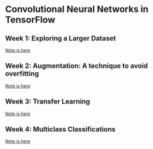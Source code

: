 # Convolutional Neural Networks in TensorFlow

## Week 1: Exploring a Larger Dataset

<!-- 第一周簡單介紹 Machine Learning 和 Deep Learning 的基礎，並且學習使用 Tensorflow 這個新框架來解決問題。

筆記中使用的是 Tensorflow 2.2.0 的版本 ! -->

[Note is here](week1)

## Week 2: Augmentation: A technique to avoid overfitting

<!-- 第二周將延伸第一周的基礎，只加入幾行 code 就能夠解決電腦視覺的問題，分類圖片! -->

[Note is here](week2)

## Week 3: Transfer Learning

<!-- 第二周解決電腦視覺的方法還是有點天真，第三周教你使用 Tensorflow 來建構 CNN 模型解決問題 !  -->

[Note is here](week3)

## Week 4: Multiclass Classifications

<!-- 第三周我們得到了不錯的 CNN 模型，但所使用的圖片都是固定的大小、單一顏色、格式，跟現實生活中不太一樣

第四周我們要解決當圖片多樣化時，如何簡單導入圖片並標註它們，並使用 CNN 模型來預測真實世界的照片 ! -->

[Note is here](week4)